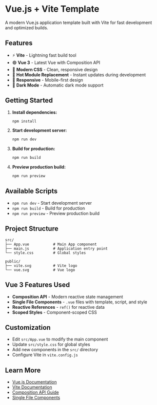 # Vue.js + Vite Template

A modern Vue.js application template built with Vite for fast development and optimized builds.

## Features

- ⚡️ **Vite** - Lightning fast build tool
- 🟢 **Vue 3** - Latest Vue with Composition API
- 🎨 **Modern CSS** - Clean, responsive design
- 🔧 **Hot Module Replacement** - Instant updates during development
- 📱 **Responsive** - Mobile-first design
- 🌙 **Dark Mode** - Automatic dark mode support

## Getting Started

1. **Install dependencies:**
   ```bash
   npm install
   ```

2. **Start development server:**
   ```bash
   npm run dev
   ```

3. **Build for production:**
   ```bash
   npm run build
   ```

4. **Preview production build:**
   ```bash
   npm run preview
   ```

## Available Scripts

- `npm run dev` - Start development server
- `npm run build` - Build for production
- `npm run preview` - Preview production build

## Project Structure

```
src/
├── App.vue           # Main App component
├── main.js           # Application entry point
└── style.css         # Global styles

public/
├── vite.svg          # Vite logo
└── vue.svg           # Vue logo
```

## Vue 3 Features Used

- **Composition API** - Modern reactive state management
- **Single File Components** - `.vue` files with template, script, and style
- **Reactive References** - `ref()` for reactive data
- **Scoped Styles** - Component-scoped CSS

## Customization

- Edit `src/App.vue` to modify the main component
- Update `src/style.css` for global styles
- Add new components in the `src/` directory
- Configure Vite in `vite.config.js`

## Learn More

- [Vue.js Documentation](https://vuejs.org/)
- [Vite Documentation](https://vitejs.dev/)
- [Composition API Guide](https://vuejs.org/guide/composition-api/)
- [Single File Components](https://vuejs.org/guide/scaling-up/sfc.html)
